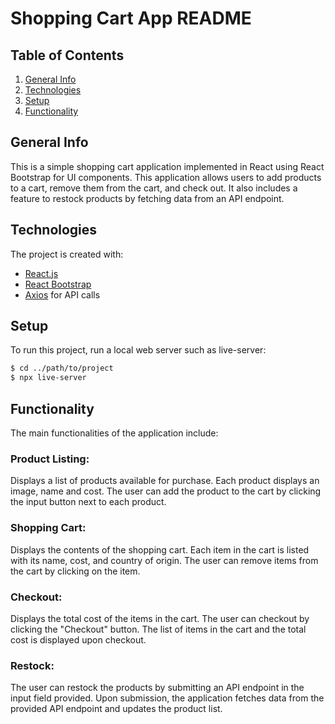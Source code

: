 # Shopping Cart App README

## Table of Contents

1. [General Info](#general-info)
2. [Technologies](#technologies)
3. [Setup](#setup)
4. [Functionality](#functionality)

## General Info

This is a simple shopping cart application implemented in React using React Bootstrap for UI components. This application allows users to add products to a cart, remove them from the cart, and check out. It also includes a feature to restock products by fetching data from an API endpoint.

## Technologies

The project is created with:

- [React.js](https://reactjs.org/)
- [React Bootstrap](https://react-bootstrap.github.io/)
- [Axios](https://axios-http.com/) for API calls

## Setup

To run this project, run a local web server such as live-server:

```bash
$ cd ../path/to/project
$ npx live-server
```

## Functionality

The main functionalities of the application include:

### Product Listing:

Displays a list of products available for purchase. Each product displays an image, name and cost. The user can add the product to the cart by clicking the input button next to each product.

### Shopping Cart:

Displays the contents of the shopping cart. Each item in the cart is listed with its name, cost, and country of origin. The user can remove items from the cart by clicking on the item.

### Checkout:

Displays the total cost of the items in the cart. The user can checkout by clicking the "Checkout" button. The list of items in the cart and the total cost is displayed upon checkout.

### Restock:

The user can restock the products by submitting an API endpoint in the input field provided. Upon submission, the application fetches data from the provided API endpoint and updates the product list.
